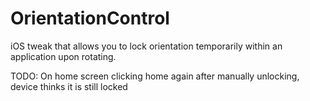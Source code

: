 # OrientationControl

iOS tweak that allows you to lock orientation
temporarily within an application upon rotating.

TODO: On home screen clicking home again after manually unlocking, device thinks it is still locked
